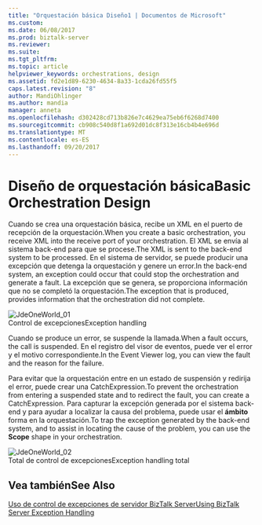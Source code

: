 ```yaml
---
title: "Orquestación básica Diseño1 | Documentos de Microsoft"
ms.custom: 
ms.date: 06/08/2017
ms.prod: biztalk-server
ms.reviewer: 
ms.suite: 
ms.tgt_pltfrm: 
ms.topic: article
helpviewer_keywords: orchestrations, design
ms.assetid: fd2e1d89-6230-4634-8a33-1cda26fd55f5
caps.latest.revision: "8"
author: MandiOhlinger
ms.author: mandia
manager: anneta
ms.openlocfilehash: d302428cd713b826e7c4629ea75eb6f6268d7400
ms.sourcegitcommit: cb908c540d8f1a692d01dc8f313e16cb4b4e696d
ms.translationtype: MT
ms.contentlocale: es-ES
ms.lasthandoff: 09/20/2017
---
```

# <a name="basic-orchestration-design"></a><span data-ttu-id="e77a1-102">Diseño de orquestación básica</span><span class="sxs-lookup"><span data-stu-id="e77a1-102">Basic Orchestration Design</span></span>
<span data-ttu-id="e77a1-103">Cuando se crea una orquestación básica, recibe un XML en el puerto de recepción de la orquestación.</span><span class="sxs-lookup"><span data-stu-id="e77a1-103">When you create a basic orchestration, you receive XML into the receive port of your orchestration.</span></span> <span data-ttu-id="e77a1-104">El XML se envía al sistema back-end para que se procese.</span><span class="sxs-lookup"><span data-stu-id="e77a1-104">The XML is sent to the back-end system to be processed.</span></span> <span data-ttu-id="e77a1-105">En el sistema de servidor, se puede producir una excepción que detenga la orquestación y genere un error.</span><span class="sxs-lookup"><span data-stu-id="e77a1-105">In the back-end system, an exception could occur that could stop the orchestration and generate a fault.</span></span> <span data-ttu-id="e77a1-106">La excepción que se genera, se proporciona información que no se completó la orquestación.</span><span class="sxs-lookup"><span data-stu-id="e77a1-106">The exception that is produced, provides information that the orchestration did not complete.</span></span>  
  
 ![](../core/media/jdeoneworld-01.gif "JdeOneWorld_01")  
<span data-ttu-id="e77a1-107">Control de excepciones</span><span class="sxs-lookup"><span data-stu-id="e77a1-107">Exception handling</span></span>  
  
 <span data-ttu-id="e77a1-108">Cuando se produce un error, se suspende la llamada.</span><span class="sxs-lookup"><span data-stu-id="e77a1-108">When a fault occurs, the call is suspended.</span></span> <span data-ttu-id="e77a1-109">En el registro del visor de eventos, puede ver el error y el motivo correspondiente.</span><span class="sxs-lookup"><span data-stu-id="e77a1-109">In the Event Viewer log, you can view the fault and the reason for the failure.</span></span>  
  
 <span data-ttu-id="e77a1-110">Para evitar que la orquestación entre en un estado de suspensión y redirija el error, puede crear una CatchExpression.</span><span class="sxs-lookup"><span data-stu-id="e77a1-110">To prevent the orchestration from entering a suspended state and to redirect the fault, you can create a CatchExpression.</span></span> <span data-ttu-id="e77a1-111">Para capturar la excepción generada por el sistema back-end y para ayudar a localizar la causa del problema, puede usar el **ámbito** forma en la orquestación.</span><span class="sxs-lookup"><span data-stu-id="e77a1-111">To trap the exception generated by the back-end system, and to assist in locating the cause of the problem, you can use the **Scope** shape in your orchestration.</span></span>  
  
 ![](../core/media/jdeoneworld-02.gif "JdeOneWorld_02")  
<span data-ttu-id="e77a1-112">Total de control de excepciones</span><span class="sxs-lookup"><span data-stu-id="e77a1-112">Exception handling total</span></span>  
  
## <a name="see-also"></a><span data-ttu-id="e77a1-113">Vea también</span><span class="sxs-lookup"><span data-stu-id="e77a1-113">See Also</span></span>  
 [<span data-ttu-id="e77a1-114">Uso de control de excepciones de servidor BizTalk Server</span><span class="sxs-lookup"><span data-stu-id="e77a1-114">Using BizTalk Server Exception Handling</span></span>](../core/using-biztalk-server-exception-handling1.md)